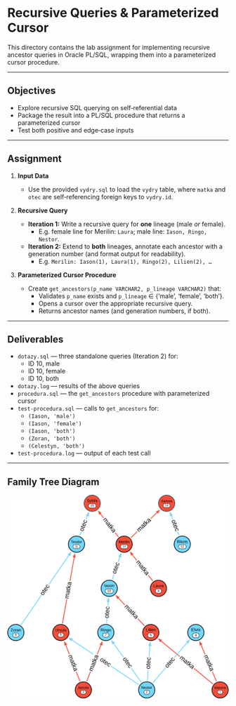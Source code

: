# Recursive Queries & Parameterized Cursor

This directory contains the lab assignment for implementing recursive ancestor queries in Oracle PL/SQL, wrapping them into a parameterized cursor procedure.

---

## Objectives
- Explore recursive SQL querying on self‑referential data  
- Package the result into a PL/SQL procedure that returns a parameterized cursor  
- Test both positive and edge‑case inputs

---

## Assignment

1. **Input Data**  
   - Use the provided `vydry.sql` to load the `vydry` table, where `matka` and `otec` are self‑referencing foreign keys to `vydry.id`.

2. **Recursive Query**  
   - **Iteration 1:** Write a recursive query for **one** lineage (male *or* female).  
     - E.g. female line for Merilin: `Laura`; male line: `Iason, Ringo, Nestor`.  
   - **Iteration 2:** Extend to **both** lineages, annotate each ancestor with a generation number (and format output for readability).  
     - E.g. `Merilin: Iason(1), Laura(1), Ringo(2), Lilien(2), …`

3. **Parameterized Cursor Procedure**  
   - Create `get_ancestors(p_name VARCHAR2, p_lineage VARCHAR2)` that:  
     - Validates `p_name` exists and `p_lineage` ∈ {‘male’, ‘female’, ‘both’}.  
     - Opens a cursor over the appropriate recursive query.  
     - Returns ancestor names (and generation numbers, if both).

---

## Deliverables

- `dotazy.sql` — three standalone queries (Iteration 2) for:
  - ID 10, male  
  - ID 10, female  
  - ID 10, both  
- `dotazy.log` — results of the above queries  
- `procedura.sql` — the `get_ancestors` procedure with parameterized cursor  
- `test-procedura.sql` — calls to `get_ancestors` for:
  - `(Iason, 'male')`  
  - `(Iason, 'female')`  
  - `(Iason, 'both')`  
  - `(Zoran, 'both')`  
  - `(Celestyn, 'both')`  
- `test-procedura.log` — output of each test call  


---

## Family Tree Diagram

![Otter Family Tree](vydry.png)
